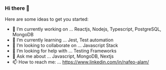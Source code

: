 ### Hi there 👋

Here are some ideas to get you started:

- 🔭 I’m currently working on ... Reactjs, Nodejs, Typescript, PostgreSQL, MongoDB
- 🌱 I’m currently learning ... Jest, Test automation
- 👯 I’m looking to collaborate on ... Javascript Stack
- 🤔 I’m looking for help with ... Testing Frameworks 
- 💬 Ask me about ... Javascript, MongoDB, Nextjs
- 📫 How to reach me: ... https://www.linkedin.com/in/nafeo-alam/

